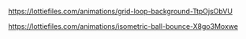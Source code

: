 https://lottiefiles.com/animations/grid-loop-background-TtpOjsObVU


https://lottiefiles.com/animations/isometric-ball-bounce-X8go3Moxwe